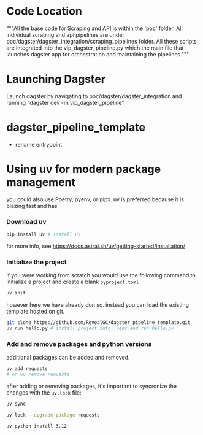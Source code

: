 # Code Location
"""All the base code for Scraping and API is within the 'poc' folder. All individual scraping and api pipelines are under poc/dagster/dagster_integration/scraping_pipelines folder. All these scripts are integrated into the vip_dagster_pipeline.py which the main file that launches dagster app for orchestration and maintaining the pipelines."""

# Launching Dagster
Launch dagster by navigating to poc/dagster/dagster_integration and running "dagster dev -m vip_dagster_pipeline"

# dagster_pipeline_template

- rename entrypoint

# Using uv for modern package management
you could also use Poetry, pyenv, or pipx. uv is preferred because it is blazing fast and has 

### Download uv
``` bash
pip install uv # install uv
```
for more info, see https://docs.astral.sh/uv/getting-started/installation/

### Initialize the project
if you were working from scratch you would use the following command to initialize a project and create a blank `pyproject.toml`
``` bash
uv init
```
however here we have already don so. instead you can load the existing template hosted on git.
``` bash
git clone https://github.com/RevealGC/dagster_pipeline_template.git
uv run hello.py # install project into .venv and run hello.py
```

### Add and remove packages and python versions
additional packages can be added and removed. 
``` bash
uv add requests
# or uv remove requests
```
after adding or removing packages, it's important to syncronize the changes with the `uv.lock` file:
``` bash
uv sync
```
``` bash
uv lock --upgrade-package requests
```
``` bash
uv python install 3.12


```

